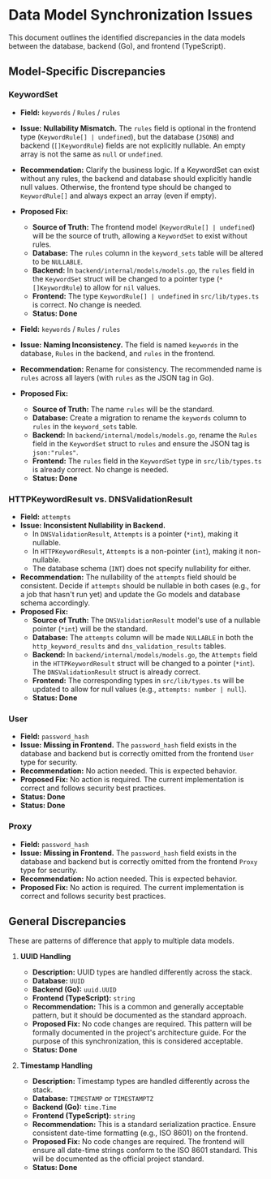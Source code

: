# Data Model Synchronization Issues

This document outlines the identified discrepancies in the data models between the database, backend (Go), and frontend (TypeScript).

## Model-Specific Discrepancies

### KeywordSet

*   **Field:** `keywords` / `Rules` / `rules`
*   **Issue:** **Nullability Mismatch.** The `rules` field is optional in the frontend type (`KeywordRule[] | undefined`), but the database (`JSONB`) and backend (`[]KeywordRule`) fields are not explicitly nullable. An empty array is not the same as `null` or `undefined`.
*   **Recommendation:** Clarify the business logic. If a KeywordSet can exist without any rules, the backend and database should explicitly handle null values. Otherwise, the frontend type should be changed to `KeywordRule[]` and always expect an array (even if empty).
*   **Proposed Fix:**
    *   **Source of Truth:** The frontend model (`KeywordRule[] | undefined`) will be the source of truth, allowing a `KeywordSet` to exist without rules.
    *   **Database:** The `rules` column in the `keyword_sets` table will be altered to be `NULLABLE`.
    *   **Backend:** In `backend/internal/models/models.go`, the `rules` field in the `KeywordSet` struct will be changed to a pointer type (`*[]KeywordRule`) to allow for `nil` values.
    *   **Frontend:** The type `KeywordRule[] | undefined` in `src/lib/types.ts` is correct. No change is needed.
    *   **Status: Done**

*   **Field:** `keywords` / `Rules` / `rules`
*   **Issue:** **Naming Inconsistency.** The field is named `keywords` in the database, `Rules` in the backend, and `rules` in the frontend.
*   **Recommendation:** Rename for consistency. The recommended name is `rules` across all layers (with `rules` as the JSON tag in Go).
*   **Proposed Fix:**
    *   **Source of Truth:** The name `rules` will be the standard.
    *   **Database:** Create a migration to rename the `keywords` column to `rules` in the `keyword_sets` table.
    *   **Backend:** In `backend/internal/models/models.go`, rename the `Rules` field in the `KeywordSet` struct to `rules` and ensure the JSON tag is `json:"rules"`.
    *   **Frontend:** The `rules` field in the `KeywordSet` type in `src/lib/types.ts` is already correct. No change is needed.
    *   **Status: Done**

### HTTPKeywordResult vs. DNSValidationResult

*   **Field:** `attempts`
*   **Issue:** **Inconsistent Nullability in Backend.**
    *   In `DNSValidationResult`, `Attempts` is a pointer (`*int`), making it nullable.
    *   In `HTTPKeywordResult`, `Attempts` is a non-pointer (`int`), making it non-nullable.
    *   The database schema (`INT`) does not specify nullability for either.
*   **Recommendation:** The nullability of the `attempts` field should be consistent. Decide if `attempts` should be nullable in both cases (e.g., for a job that hasn't run yet) and update the Go models and database schema accordingly.
*   **Proposed Fix:**
    *   **Source of Truth:** The `DNSValidationResult` model's use of a nullable pointer (`*int`) will be the standard.
    *   **Database:** The `attempts` column will be made `NULLABLE` in both the `http_keyword_results` and `dns_validation_results` tables.
    *   **Backend:** In `backend/internal/models/models.go`, the `Attempts` field in the `HTTPKeywordResult` struct will be changed to a pointer (`*int`). The `DNSValidationResult` struct is already correct.
    *   **Frontend:** The corresponding types in `src/lib/types.ts` will be updated to allow for null values (e.g., `attempts: number | null`).
    *   **Status: Done**

### User
*   **Field:** `password_hash`
*   **Issue:** **Missing in Frontend.** The `password_hash` field exists in the database and backend but is correctly omitted from the frontend `User` type for security.
*   **Recommendation:** No action needed. This is expected behavior.
*   **Proposed Fix:** No action is required. The current implementation is correct and follows security best practices.
*   **Status: Done**
*   **Status: Done**

### Proxy
*   **Field:** `password_hash`
*   **Issue:** **Missing in Frontend.** The `password_hash` field exists in the database and backend but is correctly omitted from the frontend `Proxy` type for security.
*   **Recommendation:** No action needed. This is expected behavior.
*   **Proposed Fix:** No action is required. The current implementation is correct and follows security best practices.

## General Discrepancies

These are patterns of difference that apply to multiple data models.

1.  **UUID Handling**
    *   **Description:** UUID types are handled differently across the stack.
    *   **Database:** `UUID`
    *   **Backend (Go):** `uuid.UUID`
    *   **Frontend (TypeScript):** `string`
    *   **Recommendation:** This is a common and generally acceptable pattern, but it should be documented as the standard approach.
    *   **Proposed Fix:** No code changes are required. This pattern will be formally documented in the project's architecture guide. For the purpose of this synchronization, this is considered acceptable.
    *   **Status: Done**

2.  **Timestamp Handling**
    *   **Description:** Timestamp types are handled differently across the stack.
    *   **Database:** `TIMESTAMP` or `TIMESTAMPTZ`
    *   **Backend (Go):** `time.Time`
    *   **Frontend (TypeScript):** `string`
    *   **Recommendation:** This is a standard serialization practice. Ensure consistent date-time formatting (e.g., ISO 8601) on the frontend.
    *   **Proposed Fix:** No code changes are required. The frontend will ensure all date-time strings conform to the ISO 8601 standard. This will be documented as the official project standard.
    *   **Status: Done**
